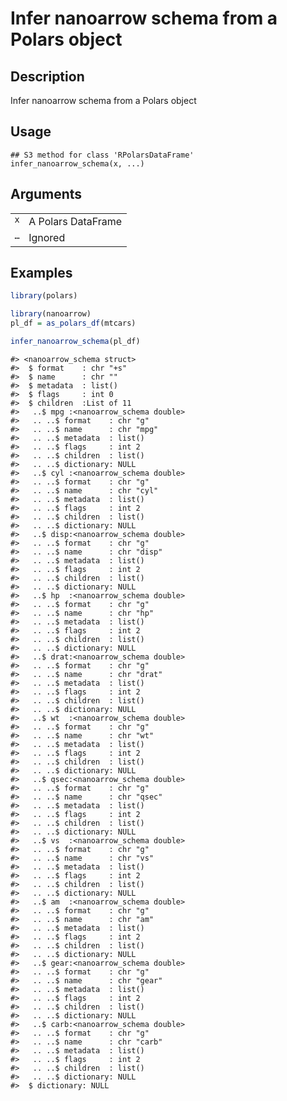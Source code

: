 

# Infer nanoarrow schema from a Polars object

## Description

Infer nanoarrow schema from a Polars object

## Usage

<pre><code class='language-R'>## S3 method for class 'RPolarsDataFrame'
infer_nanoarrow_schema(x, ...)
</code></pre>

## Arguments

<table>
<tr>
<td style="white-space: nowrap; font-family: monospace; vertical-align: top">
<code id="x">x</code>
</td>
<td>
A Polars DataFrame
</td>
</tr>
<tr>
<td style="white-space: nowrap; font-family: monospace; vertical-align: top">
<code id="...">…</code>
</td>
<td>
Ignored
</td>
</tr>
</table>

## Examples

``` r
library(polars)

library(nanoarrow)
pl_df = as_polars_df(mtcars)

infer_nanoarrow_schema(pl_df)
```

    #> <nanoarrow_schema struct>
    #>  $ format    : chr "+s"
    #>  $ name      : chr ""
    #>  $ metadata  : list()
    #>  $ flags     : int 0
    #>  $ children  :List of 11
    #>   ..$ mpg :<nanoarrow_schema double>
    #>   .. ..$ format    : chr "g"
    #>   .. ..$ name      : chr "mpg"
    #>   .. ..$ metadata  : list()
    #>   .. ..$ flags     : int 2
    #>   .. ..$ children  : list()
    #>   .. ..$ dictionary: NULL
    #>   ..$ cyl :<nanoarrow_schema double>
    #>   .. ..$ format    : chr "g"
    #>   .. ..$ name      : chr "cyl"
    #>   .. ..$ metadata  : list()
    #>   .. ..$ flags     : int 2
    #>   .. ..$ children  : list()
    #>   .. ..$ dictionary: NULL
    #>   ..$ disp:<nanoarrow_schema double>
    #>   .. ..$ format    : chr "g"
    #>   .. ..$ name      : chr "disp"
    #>   .. ..$ metadata  : list()
    #>   .. ..$ flags     : int 2
    #>   .. ..$ children  : list()
    #>   .. ..$ dictionary: NULL
    #>   ..$ hp  :<nanoarrow_schema double>
    #>   .. ..$ format    : chr "g"
    #>   .. ..$ name      : chr "hp"
    #>   .. ..$ metadata  : list()
    #>   .. ..$ flags     : int 2
    #>   .. ..$ children  : list()
    #>   .. ..$ dictionary: NULL
    #>   ..$ drat:<nanoarrow_schema double>
    #>   .. ..$ format    : chr "g"
    #>   .. ..$ name      : chr "drat"
    #>   .. ..$ metadata  : list()
    #>   .. ..$ flags     : int 2
    #>   .. ..$ children  : list()
    #>   .. ..$ dictionary: NULL
    #>   ..$ wt  :<nanoarrow_schema double>
    #>   .. ..$ format    : chr "g"
    #>   .. ..$ name      : chr "wt"
    #>   .. ..$ metadata  : list()
    #>   .. ..$ flags     : int 2
    #>   .. ..$ children  : list()
    #>   .. ..$ dictionary: NULL
    #>   ..$ qsec:<nanoarrow_schema double>
    #>   .. ..$ format    : chr "g"
    #>   .. ..$ name      : chr "qsec"
    #>   .. ..$ metadata  : list()
    #>   .. ..$ flags     : int 2
    #>   .. ..$ children  : list()
    #>   .. ..$ dictionary: NULL
    #>   ..$ vs  :<nanoarrow_schema double>
    #>   .. ..$ format    : chr "g"
    #>   .. ..$ name      : chr "vs"
    #>   .. ..$ metadata  : list()
    #>   .. ..$ flags     : int 2
    #>   .. ..$ children  : list()
    #>   .. ..$ dictionary: NULL
    #>   ..$ am  :<nanoarrow_schema double>
    #>   .. ..$ format    : chr "g"
    #>   .. ..$ name      : chr "am"
    #>   .. ..$ metadata  : list()
    #>   .. ..$ flags     : int 2
    #>   .. ..$ children  : list()
    #>   .. ..$ dictionary: NULL
    #>   ..$ gear:<nanoarrow_schema double>
    #>   .. ..$ format    : chr "g"
    #>   .. ..$ name      : chr "gear"
    #>   .. ..$ metadata  : list()
    #>   .. ..$ flags     : int 2
    #>   .. ..$ children  : list()
    #>   .. ..$ dictionary: NULL
    #>   ..$ carb:<nanoarrow_schema double>
    #>   .. ..$ format    : chr "g"
    #>   .. ..$ name      : chr "carb"
    #>   .. ..$ metadata  : list()
    #>   .. ..$ flags     : int 2
    #>   .. ..$ children  : list()
    #>   .. ..$ dictionary: NULL
    #>  $ dictionary: NULL
